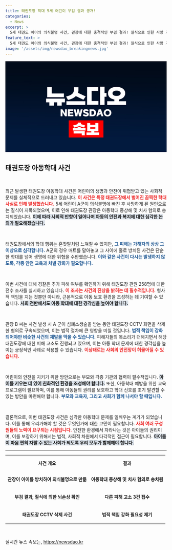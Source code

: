 ```yaml
---
title: 태권도장 학대 5세 어린이 부검 결과 공개!
categories:
  - News
excerpt: >
  5세 태권도 아이의 의식불명 사건, 관장에 대한 충격적인 부검 결과! 질식으로 인한 사망 가능성이 제기되며 경찰이 추가 조사를 진행 중. 학대 피해 신고까지 잇따르면서, 태권도장 내 안전 문제에 경각심이 높아지고 있다.
feature_text: >
  5세 태권도 아이의 의식불명 사건, 관장에 대한 충격적인 부검 결과! 질식으로 인한 사망 가능성이 제기되며 경찰이 추가 조사를 진행 중. 학대 피해 신고까지 잇따르면서, 태권도장 내 안전 문제에 경각심이 높아지고 있다.
image: '/assets/img/newsdao_breakingnews.jpg'
---
```


<p><img src="/assets/img/newsdao_breakingnews.jpg" alt="ranknews 속보" /></p>

<h2 data-ke-size="size26">태권도장 아동학대 사건</h2>

<p data-ke-size="size16">&nbsp;</p>

<p>최근 발생한 태권도장 아동학대 사건은 어린이의 생명과 안전이 위협받고 있는 사회적 문제를 실체적으로 드러내고 있습니다. <b><span style="color: #ee2323;">이 사건은 특정 태권도장에서 벌어진 끔찍한 학대 사실로 인해 발생했습니다.</span></b> 5세 어린이 A군이 의식불명에 빠진 후 사망하게 된 원인으로는 질식이 지목되었으며, 이로 인해 태권도장 관장은 아동학대 중상해 및 치사 혐의로 송치되었습니다. <b><span style="background-color: #21538527;">이에 따라 사회적 반향이 일어나며 아동의 안전과 복지에 대한 심각한 논의가 필요해졌습니다.</span></b></p>

<p data-ke-size="size16">&nbsp;</p>

<p>태권도장에서의 학대 행위는 혼잣말처럼 느껴질 수 있지만, <b><span style="color: #1a5490;">그 피해는 가해자의 상상 그 이상으로 심각합니다.</span></b> A군의 경우 매트를 말아놓고 그 사이에 홀로 방치된 사건은 단순한 학대를 넘어 생명에 대한 위협을 수반했습니다. <b><span style="color: #1a5490;">이와 같은 사건이 다시는 발생하지 않도록, 각종 안전 교육과 처벌 강화가 필요합니다.</span></b></p>

<p data-ke-size="size16">&nbsp;</p>

<p>이번 사건에 대해 경찰은 추가 피해 여부를 확인하기 위해 태권도장 관원 258명에 대한 전수 조사를 실시하고 있습니다. <b><span style="color: #ee2323;">이 조사는 사건의 진상을 밝히는 데 필수적입니다.</span></b> 형사적 책임을 지는 것뿐만 아니라, 근본적으로 아동 보호 환경을 조성하는 데 기여할 수 있습니다. <b><span style="background-color: #21538527;">사회 전반에서도 아동 학대에 대한 경각심을 높여야 합니다.</span></b></p>

<p data-ke-size="size16">&nbsp;</p>

<p>관장 B 씨는 사건 발생 시 A 군이 심폐소생술을 받는 동안 태권도장 CCTV 화면을 삭제한 혐의로 구속되었으며, 이는 법적 절차에 큰 영향을 미칠 것입니다. <b><span style="color: #1a5490;">법적 책임이 강화되어야만 비슷한 사건의 재발을 막을 수 있습니다.</span></b> 피해자들의 목소리가 더해지면서 해당 태권도장에 대한 피해 고소도 진행되고 있으며, 이는 아동 학대 문제에 대한 경각심을 높이는 긍정적인 사례로 작용할 수 있습니다. <b><span style="color: #ee2323;">이상태로는 사회의 안전망이 허물어질 수 있습니다.</span></b></p>

<p data-ke-size="size16">&nbsp;</p>

<p>어린이의 안전을 지키기 위한 방안으로는 부모와 각종 기관의 협력이 필수적입니다. <b><span style="background-color: #21538527;">아이를 키우는 데 있어 친화적인 환경을 조성해야 합니다.</span></b> 또한, 아동학대 예방을 위한 교육 프로그램이 필요하며, 이를 통해 아동들의 권리를 보호하고 학대 신호를 조기 발견할 수 있는 방안을 마련해야 합니다. <b><span style="color: #1a5490;">부모와 교육자, 그리고 사회가 함께 나서야 할 때입니다.</span></b></p>

<p data-ke-size="size16">&nbsp;</p>

<p>결론적으로, 이번 태권도장 사건은 심각한 아동학대 문제를 일깨우는 계기가 되었습니다. 이를 통해 우리가해야 할 것은 무엇인가에 대한 고민이 필요합니다. <b><span style="color: #ee2323;">사회 여러 구성원들의 노력이 요구되는 시점입니다.</span></b> 안전한 환경에서 자라나는 것은 아이들의 권리이며, 이를 보장하기 위해서는 법적, 사회적 차원에서 다각적인 접근이 필요합니다. <b><span style="background-color: #21538527;">아이들이 마음 편히 자랄 수 있는 사회가 되도록 우리 모두가 함께해야 합니다.</span></b></p>

<hr>

<table style="width: 100%; border-collapse: collapse;">
    <tr>
        <th style="text-align: center; height: 40px;"><b>사건 개요</b></th>
        <th style="text-align: center; height: 40px;"><b>결과</b></th>
    </tr>
    <tr>
        <td style="text-align: center; height: 50px;"><b>관장이 아이를 방치하여 의식불명으로 만듦</b></td>
        <td style="text-align: center; height: 50px;"><b>아동학대 중상해 및 치사 혐의로 송치됨</b></td>
    </tr>
    <tr>
        <td style="text-align: center; height: 50px;"><b>부검 결과, 질식에 의한 뇌손상 확인</b></td>
        <td style="text-align: center; height: 50px;"><b>다른 피해 고소 3건 접수</b></td>
    </tr>
    <tr>
        <td style="text-align: center; height: 50px;"><b>태권도장 CCTV 삭제 사건</b></td>
        <td style="text-align: center; height: 50px;"><b>법적 책임 강화 필요성 제기</b></td>
    </tr>
</table>

<p data-ke-size="size16">&nbsp;</p>
실시간 뉴스 속보는, <a href="https://newsdao.kr" rel="dofollow">https://newsdao.kr</a>



